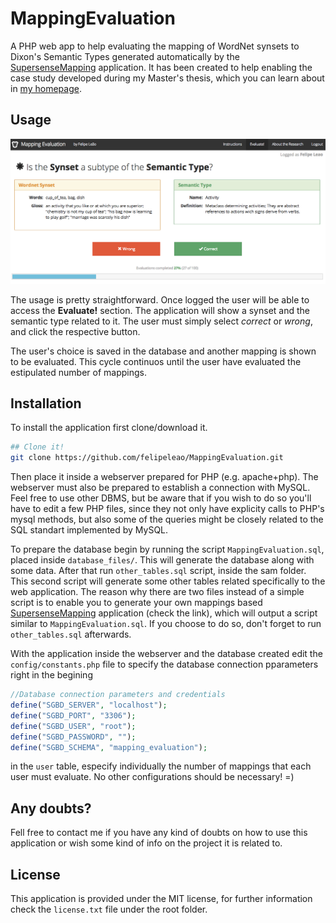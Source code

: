 MappingEvaluation
=================

A PHP web app to help evaluating the mapping of WordNet synsets to Dixon's Semantic Types generated automatically by the [SupersenseMapping](https://github.com/felipeleao/SupersenseMapping) application. It has been created to help enabling the case study developed during my Master's thesis, which you can learn about in [my homepage](http://www.fleao.com.br/researches).

Usage
---

![Application Screenshot](https://raw.githubusercontent.com/felipeleao/MappingEvaluation/master/images/screenshots/screenshot1.png "Evaluation Page")

The usage is pretty straightforward. Once logged the user will be able to access the **Evaluate!** section. The application will show a synset and the semantic type related to it. The user must simply select *correct* or *wrong*, and click the respective button.

The user's choice is saved in the database and another mapping is shown to be evaluated. This cycle continuos until the user have evaluated the estipulated number of mappings.


Installation
-----
To install the application first clone/download it.
```bash
## Clone it!
git clone https://github.com/felipeleao/MappingEvaluation.git
```
Then place it inside a webserver prepared for PHP (e.g. apache+php). The webserver must also be prepared to establish a connection with MySQL. Feel free to use other DBMS, but be aware that if you wish to do so you'll have to edit a few PHP files, since they not only have explicity calls to PHP's mysql methods, but also some of the queries might be closely related to the SQL standart implemented by MySQL.

To prepare the database begin by running the script `MappingEvaluation.sql`, placed inside `database_files/`. This will generate the database along with some data. After that run `other_tables.sql` script, inside the sam folder. This second script will generate some other tables related specifically to the web application. The reason why there are two files instead of a simple script is to enable you to generate your own mappings based [SupersenseMapping](https://github.com/felipeleao/SupersenseMapping) application (check the link), which will output a script similar to `MappingEvaluation.sql`. If you choose to do so, don't forget to run `other_tables.sql` afterwards.

With the application inside the webserver and the database created edit the `config/constants.php` file to specify the database connection pparameters right in the begining

````php
//Database connection parameters and credentials
define("SGBD_SERVER", "localhost");
define("SGBD_PORT", "3306");
define("SGBD_USER", "root");
define("SGBD_PASSWORD", "");
define("SGBD_SCHEMA", "mapping_evaluation");
````

in the `user` table, especify individually the number of mappings that each user must evaluate. No other configurations should be necessary! =)

Any doubts?
---
Fell free to contact me if you have any kind of doubts on how to use this application or wish some kind of info on the project it is related to.

License
---
This application is provided under the MIT license, for further information check the `license.txt` file under the root folder.
